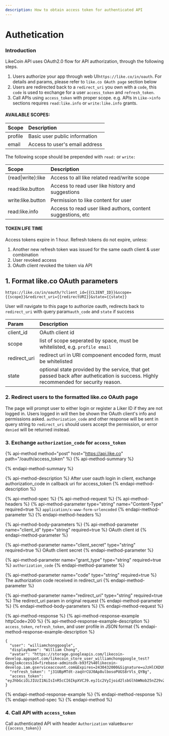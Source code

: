 ```yaml
---
description: How to obtain access token for authenticated API
---
```


# Authetication

### Introduction

LikeCoin API uses OAuth2.0 flow for API authorization, through the following steps.

1. Users authorize your app through web UI`https://like.co/in/oauth`. For details and params, please refer to `like.co OAuth page` section below
2. Users are redirected back to a `redirect_uri` you own with a `code`, this `code` is used to exchange for a user `access_token` and `refresh_token`.
3. Call APIs using `access_token` with proper scope. e.g. APIs in `Like->info` sections requires `read:like.info` or `write:like.info` grants.

#### AVAILABLE SCOPES: <a id="available-scopes"></a>

| Scope | Description |
| :--- | :--- |
| profile | Basic user public information |
| email | Access to user's email address |

The following scope should be prepended with `read:` or `write:`

| Scope | Description |
| :--- | :--- |
| \(read\|write\):like | Access to all like related read/write scope |
| read:like.button | Access to read user like history and suggestions |
| write:like.button | Permission to like content for user |
| read:like.info | Access to read user liked authors, content suggestions, etc |

#### TOKEN LIFE TIME <a id="token-life-time"></a>

Access tokens expire in 1 hour. Refresh tokens do not expire, unless:

1. Another new refresh token was issued for the same oauth client & user combination
2. User revoked access
3. OAuth client revoked the token via API

##  1. Format like.co OAuth parameters

`https://like.co/in/oauth/?client_id={{CLIENT_ID}}&scope={{scope}}&redirect_uri={{redirectURI}}&state={{state}}`

User will navigate to this page to authorize oauth, redirects back to `redirect_uri` with query param`auth_code` and `state` if success

| Param | Description |
| :--- | :--- |
| client\_id | OAuth client id |
| scope | list of scope seperated by space, must be whitelisted, e.g. `profile email` |
| redirect\_uri | redirect uri in URI compoenent encoded form, must be whitelisted |
| state | optional state provided by the service, that get passed back after authetication is success. Highly recommended for security reason. |

### 2. Redirect users to the formatted like.co OAuth page

The page will prompt user to either login or register a Liker ID if they are not logged in. Users logged in will then be shown the OAuth client's info and permissions asked. `authorization_code` and other response will be sent in query string to `redirect_uri` should users accept the permission, or error `denied` will be returned instead.  


### 3. Exchange `authorization_code` for `access_token`

{% api-method method="post" host="https://api.like.co" path="/oauth/access\_token" %}
{% api-method-summary %}

{% endapi-method-summary %}

{% api-method-description %}
After user oauth login in client, exchange authorization\_code in callback uri for access\_token
{% endapi-method-description %}

{% api-method-spec %}
{% api-method-request %}
{% api-method-headers %}
{% api-method-parameter type="string" name="Content-Type" required=true %}
`application/x-www-form-urlencoded`
{% endapi-method-parameter %}
{% endapi-method-headers %}

{% api-method-body-parameters %}
{% api-method-parameter name="client\_id" type="string" required=true %}
OAuth client id
{% endapi-method-parameter %}

{% api-method-parameter name="client\_secret" type="string" required=true %}
OAuth client secret
{% endapi-method-parameter %}

{% api-method-parameter name="grant\_type" type="string" required=true %}
`authorization_code`
{% endapi-method-parameter %}

{% api-method-parameter name="code" type="string" required=true %}
The authorization code received in redirect\_uri
{% endapi-method-parameter %}

{% api-method-parameter name="redirect\_uri" type="string" required=true %}
The redirect\_uri param in original request
{% endapi-method-parameter %}
{% endapi-method-body-parameters %}
{% endapi-method-request %}

{% api-method-response %}
{% api-method-response-example httpCode=200 %}
{% api-method-response-example-description %}
`access_token`, `refresh_token`, and user profile in JSON format
{% endapi-method-response-example-description %}

```
{
  "user": "williamchonggoogle",
  "displayName": "William Chong",
  "avatar": "https://storage.googleapis.com/likecoin-develop.appspot.com/likecoin_store_user_williamchonggoogle_test?GoogleAccessId=firebase-adminsdk-b93f2%40likecoin-develop.iam.gserviceaccount.com&Expires=2430432000&Signature=uJzHlCKDU9azuN5jbHVXToc2OsmPqJ0g4Q%2F3fhgJWBVK2f9brU%2FqYkx9ugVyNARugxxyCsfPX5a4jobhpI7jz%2FCy322RHv1TKPPePpQWstD46EhtFXwb8k2Q0HE65%2FO9yK69qvj08hSSvALFwk3oVObKw9D21mN5NLmar%2B9ZSxgl%2BBL%2BBfHp3cDEThZ%2FzMTHKSdOnrsSaH8Nrg7Y0wqzExzpc%2BaA158GDMAeJJwLWznXdrAI6Sd2CLMLW6ER%2FtdlTKQNbOEhiYElRLCC%2FBlS9jAjov7u%2BsifKEc7mADDum2dabBTBG69WusrgT8IrdBq2Hb6l05HI1AeRrlD8jeR5w%3D%3D",
  "refresh_token": "j31UBpMTdt-zaqVrCUJ0Ap8ulbosoPUGS8rVls_QYBg",
  "access_token": "eyJhbGciOiJIUzI1NiIsInR5cCI6IkpXVCJ9.eyJ1c2VyIjoid2lsbGlhbWNob25nZ29vZ2xlIiwic2NvcGUiOlsicHJvZmlsZSIsInJlYWQ6bGlrZSIsIndyaXRlOmxpa2UiXSwiYXpwIjoiMmY1NTFkNWZlMWFkNjU3NzNhMTciLCJpYXQiOjE1NTIwNDE3NDYsImV4cCI6MTU1MjA0NTM0NiwiYXVkIjoicmlua2VieS5saWtlLmNvIiwiaXNzIjoicmlua2VieS5saWtlLmNvIiwianRpIjoiMGJjN2Q1NGYtOWViYS00ODczLWFiYWUtMzc1ZTczYzExZTMwIn0.BPNsiQb0fs2fFjiSQWUq8oeE4FL_PLebdTRDpSh7n9k"
}
```
{% endapi-method-response-example %}
{% endapi-method-response %}
{% endapi-method-spec %}
{% endapi-method %}

### 4. Call API with `access_token`

  Call authenticated API with header `Authorization` value`Bearer {{access_token}}`

